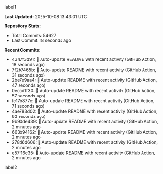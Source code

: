 
label1 
<!-- ACTIVITY_START -->
**Last Updated:** 2025-10-08 13:43:01 UTC

**Repository Stats:**
- Total Commits: 54627
- Last Commit: 18 seconds ago

**Recent Commits:**
- 4347f3d91: 🤖 Auto-update README with recent activity (GitHub Action, 18 seconds ago)
- 7f2b7465b: 🤖 Auto-update README with recent activity (GitHub Action, 31 seconds ago)
- 2be7e9aa4: 🤖 Auto-update README with recent activity (GitHub Action, 47 seconds ago)
- 0ecad1f30: 🤖 Auto-update README with recent activity (GitHub Action, 57 seconds ago)
- fc17b877c: 🤖 Auto-update README with recent activity (GitHub Action, 71 seconds ago)
- 4ae783d02: 🤖 Auto-update README with recent activity (GitHub Action, 83 seconds ago)
- 9b90de439: 🤖 Auto-update README with recent activity (GitHub Action, 2 minutes ago)
- 663b94162: 🤖 Auto-update README with recent activity (GitHub Action, 2 minutes ago)
- 278d6d606: 🤖 Auto-update README with recent activity (GitHub Action, 2 minutes ago)
- e57f16c35: 🤖 Auto-update README with recent activity (GitHub Action, 2 minutes ago)
<!-- ACTIVITY_END -->

label2
